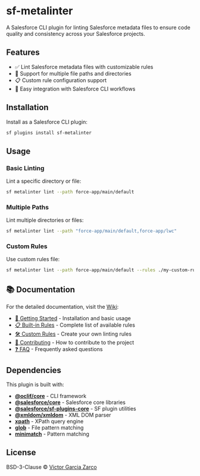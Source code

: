 # sf-metalinter

A Salesforce CLI plugin for linting Salesforce metadata files to ensure code quality and consistency across your Salesforce projects.

## Features

- ✅ Lint Salesforce metadata files with customizable rules
- 🎯 Support for multiple file paths and directories
- 📋 Custom rule configuration support
- 🚀 Easy integration with Salesforce CLI workflows

## Installation

Install as a Salesforce CLI plugin:

```bash
sf plugins install sf-metalinter
```

## Usage

### Basic Linting

Lint a specific directory or file:

```bash
sf metalinter lint --path force-app/main/default
```

### Multiple Paths

Lint multiple directories or files:

```bash
sf metalinter lint --path "force-app/main/default,force-app/lwc"
```

### Custom Rules

Use custom rules file:

```bash
sf metalinter lint --path force-app/main/default --rules ./my-custom-rules.js
```

## 📚 Documentation

For the detailed documentation, visit the [Wiki](https://github.com/victorgz/sf-metalinter/wiki):

- [🚀 Getting Started](https://github.com/victorgz/sf-metalinter/wiki/1---Getting-Started) - Installation and basic usage
- [📋 Built-in Rules](https://github.com/victorgz/sf-metalinter/wiki/2---Built-in-Rules) - Complete list of available rules
- [🛠️ Custom Rules](https://github.com/victorgz/sf-metalinter/wiki/3---Custom-Rules) - Create your own linting rules
- [🤝 Contributing](https://github.com/victorgz/sf-metalinter/blob/master/DEVELOPMENT.md) - How to contribute to the project
- [❓ FAQ](https://github.com/victorgz/sf-metalinter/discussions) - Frequently asked questions

## Dependencies

This plugin is built with:

- **[@oclif/core](https://github.com/oclif/core)** - CLI framework
- **[@salesforce/core](https://github.com/forcedotcom/sfdx-core)** - Salesforce core libraries
- **[@salesforce/sf-plugins-core](https://github.com/salesforcecli/sf-plugins-core)** - SF plugin utilities
- **[@xmldom/xmldom](https://github.com/xmldom/xmldom)** - XML DOM parser
- **[xpath](https://github.com/goto100/xpath)** - XPath query engine
- **[glob](https://github.com/isaacs/node-glob)** - File pattern matching
- **[minimatch](https://github.com/isaacs/minimatch)** - Pattern matching

## License

BSD-3-Clause © [Victor Garcia Zarco](https://github.com/victorgz)
